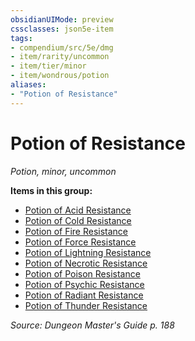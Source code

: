 ```yaml
---
obsidianUIMode: preview
cssclasses: json5e-item
tags:
- compendium/src/5e/dmg
- item/rarity/uncommon
- item/tier/minor
- item/wondrous/potion
aliases: 
- "Potion of Resistance"
---
```

# Potion of Resistance
*Potion, minor, uncommon*  


**Items in this group:**

- [Potion of Acid Resistance](2-Mechanics/CLI/items/potion-of-acid-resistance.md)
- [Potion of Cold Resistance](2-Mechanics/CLI/items/potion-of-cold-resistance.md)
- [Potion of Fire Resistance](2-Mechanics/CLI/items/potion-of-fire-resistance.md)
- [Potion of Force Resistance](2-Mechanics/CLI/items/potion-of-force-resistance.md)
- [Potion of Lightning Resistance](2-Mechanics/CLI/items/potion-of-lightning-resistance.md)
- [Potion of Necrotic Resistance](2-Mechanics/CLI/items/potion-of-necrotic-resistance.md)
- [Potion of Poison Resistance](2-Mechanics/CLI/items/potion-of-poison-resistance.md)
- [Potion of Psychic Resistance](2-Mechanics/CLI/items/potion-of-psychic-resistance.md)
- [Potion of Radiant Resistance](2-Mechanics/CLI/items/potion-of-radiant-resistance.md)
- [Potion of Thunder Resistance](2-Mechanics/CLI/items/potion-of-thunder-resistance.md)

*Source: Dungeon Master's Guide p. 188*